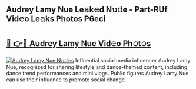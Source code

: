 ## Audrey Lamy Nue Le𝚊k𝚎d N𝚞𝚍e - Part-RUf Vid𝚎o Le𝚊ks Photos P6eci

# <h2><a href="http://fb4yau.evod.top/?m=Audrey+Lamy+Nue">🔗 👉🔴 Audrey Lamy Nue Vid𝚎o Ph𝚘t𝚘s</a></h2>

[![Audrey Lamy Nue N𝚞d𝚎s](https://i.imgur.com/8V9OHl7.gif)](http://fb4yau.evod.top/?m=Audrey+Lamy+Nue)
Influential social media influencer Audrey Lamy Nue, recognized for sharing lifestyle and dance-themed content, including dance trend performances and mini vlogs. Public figures Audrey Lamy Nue can use their influence to promote social change. 
